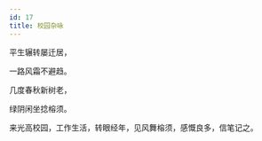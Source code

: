```yaml
---
id: 17
title: 校园杂咏
---
```

平生辗转屡迁居，

一路风霜不避趋。

几度春秋新树老，

绿阴闲坐捻榕须。

<p class="note">来光高校园，工作生活，转眼经年，见风舞榕须，感慨良多，信笔记之。</p>

